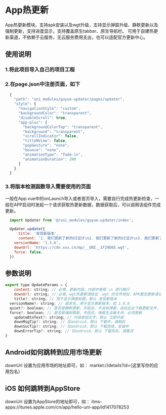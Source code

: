 # App热更新

App热更新模块，支持apk安装以及wgt升级，支持显示弹窗升级、静默更新以及强制更新，支持进度显示，支持覆盖原生tabbar、原生导航栏。
可用于自建热更新渠道，不依赖于云服务，无云服务费用支出，也可以适配官方更新中心。

## 使用说明
### 1.将此项目导入自己的项目工程
### 2.在page.json中注册页面，如下
  ```javascript
    {
      "path": "uni_modules/guyue-updater/pages/updater",
      "style": {
        "navigationStyle": "custom",
        "backgroundColor": "transparent",
        "disableScroll": true,
        "app-plus": {
          "backgroundColorTop": "transparent",
          "background": "transparent",
          "scrollIndicator": false,
          "titleNView": false,
          "popGesture": "none",
          "bounce": "none",
          "animationType": "fade-in",
          "animationDuration": 200
        }
      }
    }
  ```
### 3.将版本检测函数导入需要使用的页面
  一般在App.vue中的onLaunch导入或者首页导入，需要自行完成热更新检查，一般在APP启动时发起一个请求获取热更新数据，数据获取后，可以调用该组件完成更新。
  ```javascript
    import Updater from '@/uni_modules/guyue-updater/index';

    Updater.update({
    	title: '发现新版本',
    	content: '1. 我们更新了新的UI设计\n2. 我们更新了新的UI设计\n3. 我们更新了新的UI设计\n4. 我们更新了新的UI设计\n',
      versionName: '1.3.6',
      downUrl: 'https://cdn.xxx.cn/mp/__UNI__1F29D65.wgt',
      force: false,
    })
  ```
## 参数说明
```javascript
export type UpdateParams = {
	content: string; // 必填，更新内容，内容中使用 \n 进行换行
	downUrl: string; // 必填，wgt热更新请给出 .wgt 的文件地址，APK整包更新请设置下载apk地址，ios请设置苹果商店的连接地址;
	title?: string; // 用于显示弹窗标题，默认 发现新版本
  versionName?: string; // 版本名，用于显示更新版本，如 1.0.0
  quiet?: boolean; // 是否是静默更新，开启后，不会有弹窗，会在后台下载更新文件，在下次启动APP时使用更新
  force?: boolean; // 是否是强制更新，开启后，弹窗无法被关闭，必须更新
	updateBtnText?: string; // 升级按钮文字，默认 立即升级
	downMsgTip?: string; // 仅android，默认 下载中，请稍后
	downSucTip?: string; // 仅android，默认 下载完成，安装中
	downErrorTip?: string; // 仅android，默认 下载失败，请重试
}
```

## Android如何跳转到应用市场更新

downUrl 设置为应用市场的地址即可，如： market://details?id={这里写你的应用包名}

## iOS 如何跳转到AppStore

downUrl 设置为AppStore的地址即可，如： itms-apps://itunes.apple.com/cn/app/hello-uni-app/id1417078253